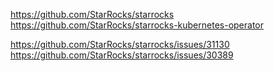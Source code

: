 https://github.com/StarRocks/starrocks
https://github.com/StarRocks/starrocks-kubernetes-operator

https://github.com/StarRocks/starrocks/issues/31130
https://github.com/StarRocks/starrocks/issues/30389


